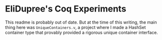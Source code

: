 # EliDupree's Coq Experiments

This readme is probably out of date. But at the time of this writing, the main thing here was `UniqueContainers.v`, a project where I made a HashSet container type that provably provided a rigorous unique container interface.
 
